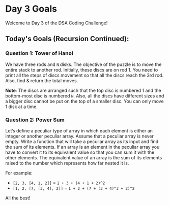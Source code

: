 # Day 3 Goals

Welcome to Day 3 of the DSA Coding Challenge!

## Today's Goals (Recursion Continued):

### Question 1: Tower of Hanoi

We have three rods and `N` disks. The objective of the puzzle is to move the entire stack to another rod. Initially, these discs are on rod 1. You need to print all the steps of discs movement so that all the discs reach the 3rd rod. Also, find & return the total moves.

**Note**: The discs are arranged such that the top disc is numbered 1 and the bottom-most disc is numbered `N`. Also, all the discs have different sizes and a bigger disc cannot be put on the top of a smaller disc. You can only move 1 disk at a time.

### Question 2: Power Sum

Let’s define a peculiar type of array in which each element is either an integer or another peculiar array. Assume that a peculiar array is never empty. Write a function that will take a peculiar array as its input and find the sum of its elements. If an array is an element in the peculiar array you have to convert it to its equivalent value so that you can sum it with the other elements. The equivalent value of an array is the sum of its elements raised to the number which represents how far nested it is.

For example:
- `[2, 3, [4, 1, 2]]` = `2 + 3 + (4 + 1 + 2)^2`
- `[1, 2, [7, [3, 4], 2]]` = `1 + 2 + (7 + (3 + 4)^3 + 2)^2`

All the best!
